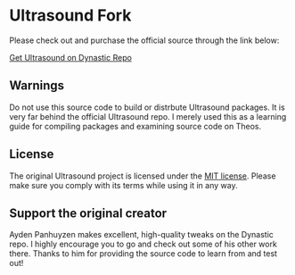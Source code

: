 # Ultrasound Fork

Please check out and purchase the official source through the link below:

[Get Ultrasound on Dynastic Repo](https://get.dyn.dev/ultrasound)

## Warnings

Do not use this source code to build or distrbute Ultrasound packages. It is very far behind the official Ultrasound repo. I merely used this as a learning guide for compiling packages and examining source code on Theos. 

## License

The original Ultrasound project is licensed under the [MIT license](/LICENSE). Please make sure you comply with its terms while using it in any way.

## Support the original creator

Ayden Panhuyzen makes excellent, high-quality tweaks on the Dynastic repo. I highly encourage you to go and check out some of his other work there. Thanks to him for providing the source code to learn from and test out!

